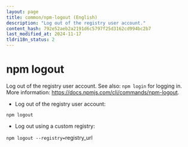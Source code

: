 ```yaml
---
layout: page
title: common/npm-logout (English)
description: "Log out of the registry user account."
content_hash: 792e52aeb2a2191d6c5797f25d3162cd994bc2b7
last_modified_at: 2024-11-17
tldri18n_status: 2
---
```

# npm logout

Log out of the registry user account.
See also: `npm login` for logging in.
More information: <https://docs.npmjs.com/cli/commands/npm-logout>.

- Log out of the registry user account:

`npm logout`

- Log out using a custom registry:

`npm logout --registry=`<span class="tldr-var badge badge-pill bg-dark-lm bg-white-dm text-white-lm text-dark-dm font-weight-bold">registry_url</span>
